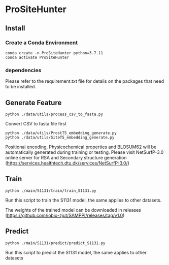 # ProSiteHunter
## Install
### Create a Conda Environment
```
conda create -n ProSiteHunter python=3.7.11
conda activate ProSiteHunter
```
### dependencies
Please refer to the requirement.txt file for details on the packages that need to be installed.

## Generate Feature
```
python ./data/utils/process_csv_to_fasta.py
```
Convert CSV to fasta file first

```
python ./data/utils/ProstT5_embedding_generate.py
python ./data/utils/SiteT5_embedding_generate.py

```
Positional encoding, Physicochemical properties and BLOSUM62 will be automatically generated during training or testing. 
Please visit NetSurfP-3.0 online server for RSA and Secondary structure generation (https://services.healthtech.dtu.dk/services/NetSurfP-3.0/)

## Train
```
python ./main/S1131/train/train_S1131.py
```
Run this script to train the S1131 model, the same applies to other datasets.

The weights of the trained model can be downloaded in releases (https://github.com/iobio-zjut/SAMPPI/releases/tag/v1.0)

## Predict
```
python ./main/S1131/predict/predict_S1131.py
```
Run this script to predict the S1131 model, the same applies to other datasets
